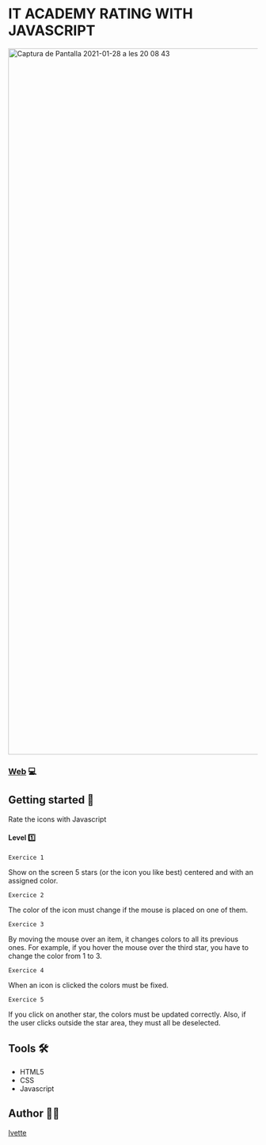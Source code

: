 # IT ACADEMY RATING WITH JAVASCRIPT

<img width="1426" alt="Captura de Pantalla 2021-01-28 a les 20 08 43" src="https://user-images.githubusercontent.com/48102806/106186521-b094ba80-61a4-11eb-9eaf-79a45849b745.png">

### [Web](https://xxivetteexx.github.io/IT_ACADEMY_Javascript_Rating/) 💻

## Getting started 🚀
Rate the icons with Javascript

#### Level :one:

```Exercice 1```

Show on the screen 5 stars (or the icon you like best) centered and with an assigned color.

```Exercice 2```

The color of the icon must change if the mouse is placed on one of them.

```Exercice 3```

By moving the mouse over an item, it changes colors to all its previous ones. For example, if you hover the mouse over the third star, you have to change the color from 1 to 3. 

```Exercice 4```

When an icon is clicked the colors must be fixed.

```Exercice 5```

If you click on another star, the colors must be updated correctly. Also, if the user clicks outside the star area, they must all be deselected.


## Tools 🛠️
* HTML5
* CSS
* Javascript

## Author :raising_hand_woman:
[Ivette](https://github.com/xxivetteexx)
